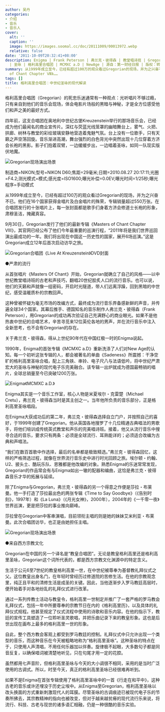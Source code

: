 ```yaml
---
author: 吴丹
categories:
- 介绍
- 音乐
- 音乐人
cover:
  alt: ''
  caption: ''
  image: https://images.soomal.cc/doc/20111009/00013972.webp
  relative: false
date: '2011-10-09T20:32:41+08:00'
description: Enigma | Frank Peterson | 弗兰克・彼得森 | 教堂唱诗班 | Gregorian | 新世纪音乐 | 教皇合唱团
  | 圣咏 | 格利高里合唱团 | MCMXC a.D | NewAge | 源自：第一财经日报 | 版权：转载 |  平均/总评分：06.40/32
summary: 从1999年成立至今，已经有超过100万的观众看过Gregorian的现场，并为之兴奋不已。他们在16个国家获得金唱片及白金唱片的殊荣，专辑销量超过550万张。在合唱团发行的十张唱片上，每一张封面都是歌手们身着方济会修道士长袍的形象，肃穆圣洁，掩藏真容。9月30日，Gregorian发行了他们的最新专辑《Masters
  of Chant Chapter Ⅷ》……
tags: []
title: 格利高里合唱团：中世纪圣咏的现代解读
---
```


格利高里合唱团（Gregorian）的死忠乐迷通常有一种观点：光听唱片不够过瘾，只有亲自到他们的音乐会现场，体会电影片场般的黑暗与神秘，才是全方位感受他们和声之美的最好方式。

四年前，这支合唱团在奥地利中世纪古堡Kreuzenstein举行的那场音乐会，已经成为他们最闻名的商业宣传片。深红与荧蓝光线笼罩的幽暗舞台上，雾气、火把、拱廊、树林与教堂的彩绘玻璃安静地营造着鬼魅气氛。台上没有一位歌手，只有天籁之声空荡回旋。音乐渐进高潮，舞台强烈的白色背光中突然出现十几位穿着方济会长袍的黑影。影子们抱着双臂，一边缓缓步出，一边唱着圣咏，如同一队现实版伏地魔。

![Gregorian现场演出场景](https://images.soomal.cc/doc/20111009/00013973.webp)

制造商=NIKON;型号=NIKON D60;焦距=29毫米;日期=2010.08.27 20:17:11;光圈=F4.2;测光模式=模式;感光度=ISO1600;曝光补偿=0.0EV;曝光时间=1/25秒;曝光程序=手动模式



从1999年成立至今，已经有超过100万的观众看过Gregorian的现场，并为之兴奋不已。他们在16个国家获得金唱片及白金唱片的殊荣，专辑销量超过550万张。在合唱团发行的十张唱片上，每一张封面都是歌手们身着方济会修道士长袍的形象，肃穆圣洁，掩藏真容。

9月30日，Gregorian发行了他们的最新专辑《Masters of Chant Chapter Ⅷ》，其官网已经公布了他们今年最重要的巡演行程，“2011年将是我们世界巡回演出最成功的一年。我们将出现在中国这一历史性的国家，展开6场巡演。”这是Gregorian成立12年后首次启动访华之旅。

![Gregorian合唱团《Live At Kreuzenstein》DVD封面](https://images.soomal.cc/doc/20111009/00013972.webp)





●严肃的流行

从首张唱片《Masters Of Chant》开始，Gregorian就确立了自己的风格――以中世纪教堂唱诗班的古老和声技巧，翻唱20世纪脍炙人口的流行音乐。也可以说，他们的天籁和声就像一组密码，开启时光隧道，带人们远离浮躁，回到黑暗的中世纪，感受温暖质朴的宗教回声。

这种曾被怀疑为毫无市场的改编方式，最终成为流行音乐界备感新鲜的声音，并传遍全球34个国家。其幕后推手、德国知名的音乐制作人弗兰克・彼得森（Frank Peterson），用Gregorian的成功再次验证自己充满野心的商业眼光。如果不是他热衷中世纪的合唱艺术，辛苦寻觅来12位英伦各地的男声，并在流行音乐中注入全新思考，也不会有Gregorian的存在。

关于弗兰克・彼得森，得从上世纪90年代在中国红极一时的Enigma说起。

1990年，Enigma的首张专辑《MCMXC a.D》重新洗涤了人们对New Age的认知。每一个初听这张专辑的人，都会被著名的单曲《Sadeness》所震撼：干净空旷的格利高里圣咏合唱，配上三角铁、串铃、电子尺八与法语低吟，将中世纪严肃宏大的圣咏与神秘的现代电子乐完美融合。该专辑一出炉就成为德国最畅销的唱片，全球总销量至今已突破1200万张。

![Enigma《MCMXC a.D.》](https://images.soomal.cc/doc/20090414/00000127.webp)





Enigma其实是一个音乐工作室，核心人物是米夏埃尔・克雷楚（Michael Cretu），弗兰克・彼得森当时是其主创之一。当年他所负责的音乐部分，正是格利高里圣咏唱段。

在Enigma大获成功后的第二年，弗兰克・彼得森选择自立门户，并按照自己的喜好，于1999年创建了Gregorian。他从英国各地搜罗了十几位精通古典唱法的男歌手，将他们培训成传统英式教堂和声乐的完美唱诗班。接着，他又从流行音乐中搜寻合适的音乐，要求只有两条：必须是全球流行、耳熟能详的；必须适合改编为古典和声唱法。

“我们在数百首歌中作选择，最后的名单都是极致精选。”弗兰克・彼得森回忆，这样的严格筛选过程，就像在世界流行音乐史中进行时光回顾之旅。埃尔顿・约翰、U2、披头士、酷玩乐队、恩雅都是他改编的对象。熟悉Enigma的乐迷常常发现，Gregorian的作品常会有与Enigma如出一辙的配器和编曲，这恰是弗兰克・彼得森音乐才华的拓展与延续。

除了Enigma与Gregorian，弗兰克・彼得森的另一个得意之作便是莎拉・布莱曼。他一手打造了莎拉最出色的两张专辑《Time to Say Goodbye》（《告别时刻》，1997年）和《La Luna》（《月光女神》，2000年），2004年的《一千零一夜》世界巡演，更是把莎拉的事业推向巅峰。

莎拉曾在Gregorian中客串演唱，目前领衔主唱的则是她的妹妹艾米利亚・布莱曼。此次合唱团访华，也正是由她担任主唱。

![Gregorian现场演出场景](https://images.soomal.cc/doc/20111009/00013974.webp)





●来自西方宗教文化

Gregorian在中国的另一个译名是“教皇合唱团”。无论是教皇格利高里还是格利高里圣咏，Gregorian这个词所代表的，都是西方宗教文化渊源中的特定含义。

生活于公元6至7世纪的教皇格利高里一世，在中世纪被尊奉为基督教礼拜仪式之父。这位教皇出身名门，在年轻时曾经历过修道院的苦修生活。在他的宗教观念里，纯正且平和的清修生活是成圣的关键。因此，当他逐渐步入罗马教廷高层时，便开始着手对各地纷乱的礼拜仪式进行改革。

通过一系列传教士活动与教皇令，格利高里一世制定并推广了一套严格的罗马教会礼拜仪式，包括一年中所要尊奉的宗教节日在内的《格利高里历》，以及具体的礼拜仪式规程。他甚至规定了仪式流程中使用的诗歌和音乐内容。在他的指示下，教廷的宣传工具塑造了一位聆听圣灵歌唱，并把乐曲记录下来的教皇形象。这也是后世出现在画布上最多的格利高里一世的形象。

自此，整个西方教会客观上都受到罗马教廷的控制。礼拜仪式中只允许出现一个类型的音乐，而这种音乐在今天被粗略地称为“格利高里圣咏”。这种圣咏的特点在于，只使用人声清唱，不用任何乐器加以伴奏。旋律极不起眼，大多数句子都是同音反复，以确保唱词被清楚地听见，只在句尾才用一定的花腔。

虽然都用七声音阶，但格利高里圣咏与今天的大小调很不相同，采用的是当时广泛使用的古调式。所以，时至今天，真正的格利高里圣咏已经很难再听到。

如果不是Enigma在首张专辑使用了格利高里圣咏中的一首《行走在和平中》，这种古老的音乐或许还埋没于历史尘埃中。从Enigma至Gregorian，格利高里圣咏以改头换面的方式重新刺激现代人的耳膜。尽管圣咏的古调痕迹已被现代电子乐的节奏所拂去，其宗教精神的指向也被改变，但对于越来越贫瘠的现代流行乐来说，将流行、科技、古老与现世的诸多语汇相融，仍是一种很酷的音乐实验。